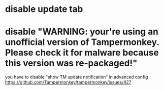 # disable update tab
# disable "WARNING: your're using an unofficial version of Tampermonkey.  Please check it for malware because this version was re-packaged!"
you have to disable "show TM update notification" in advanced config
https://github.com/Tampermonkey/tampermonkey/issues/427
